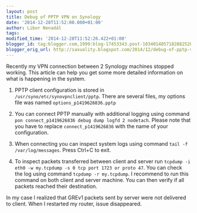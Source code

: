 ```yaml
---
layout: post
title: Debug of PPTP VPN on Synology
date: '2014-12-28T11:52:00.000+01:00'
author: Libor Nenadál
tags:
modified_time: '2014-12-28T11:52:26.422+01:00'
blogger_id: tag:blogger.com,1999:blog-17453343.post-1034014857182882520
blogger_orig_url: http://saxuality.blogspot.com/2014/12/debug-of-pptp-vpn-on-synology.html
---
```


Recently my VPN connection between 2 Synology machines stopped working. This
article can help you get some more detailed information on what is happening in
the system.

1. PPTP client configuration is stored in `/usr/syno/etc/synovpnclient/pptp`.
There are several files, my options file was named `options_p1419626836.pptp`

2. You can connect PPTP manually with additional logging using command `pon
connect_p1419626836 debug dump logfd 2 nodetach`. Please note that you have to
replace `connect_p1419626836` with the name of your configuration.

3. When connecting you can inspect system logs using command `tail -f
/var/log/messages`. Press Ctrl+C to exit.

4. To inspect packets transferred between client and server run `tcpdump -i eth0
-w my.tcpdump -s 0 tcp port 1723 or proto 47`. You can check the log using
command `tcpdump -r my.tcpdump`. I recommend to run this command on both client
and server machine. You can then verify if all packets reached their
destination.

In my case I realized that GREv1 packets sent by server were not delivered to
client. When I restarted my router, issue disappeared.
